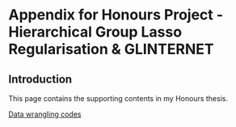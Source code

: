 # Appendix for Honours Project - Hierarchical Group Lasso Regularisation & GLINTERNET

## Introduction
This page contains the supporting contents in my Honours thesis. 

[Data wrangling codes](https://github.com/debl9/Honours_glinternet/blob/master/Rcodes/code1_data_wrangling.R)

